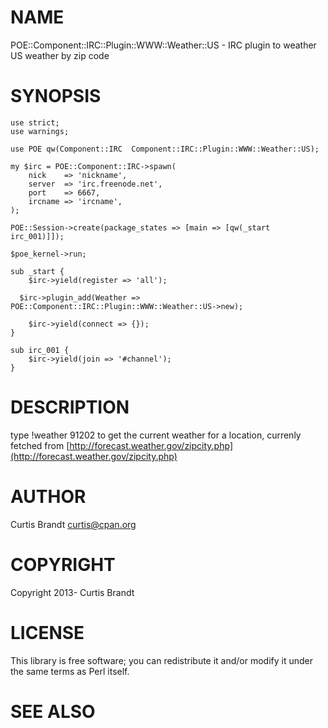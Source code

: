 # NAME

POE::Component::IRC::Plugin::WWW::Weather::US - IRC plugin to weather US weather by zip code

# SYNOPSIS

    use strict;
    use warnings;

    use POE qw(Component::IRC  Component::IRC::Plugin::WWW::Weather::US);

    my $irc = POE::Component::IRC->spawn(
        nick    => 'nickname',
        server  => 'irc.freenode.net',
        port    => 6667,
        ircname => 'ircname',
    );

    POE::Session->create(package_states => [main => [qw(_start irc_001)]]);

    $poe_kernel->run;

    sub _start {
        $irc->yield(register => 'all');

      $irc->plugin_add(Weather => POE::Component::IRC::Plugin::WWW::Weather::US->new);

        $irc->yield(connect => {});
    }

    sub irc_001 {
        $irc->yield(join => '#channel');
    }

# DESCRIPTION

type !weather 91202 to get the current weather for a location, currenly fetched from [http://forecast.weather.gov/zipcity.php](http://forecast.weather.gov/zipcity.php)

# AUTHOR

Curtis Brandt <curtis@cpan.org>

# COPYRIGHT

Copyright 2013- Curtis Brandt

# LICENSE

This library is free software; you can redistribute it and/or modify
it under the same terms as Perl itself.

# SEE ALSO
